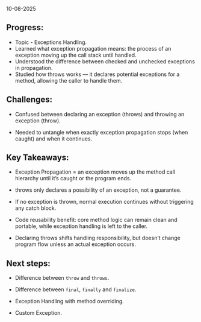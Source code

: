 10-08-2025

## Progress:
* Topic - Exceptions Handling. 
* Learned what exception propagation means: the process of an exception moving up the call stack until handled.
* Understood the difference between checked and unchecked exceptions in propagation.
* Studied how throws works — it declares potential exceptions for a method, allowing the caller to handle them.

## Challenges:
* Confused between declaring an exception (throws) and throwing an exception (throw).

* Needed to untangle when exactly exception propagation stops (when caught) and when it continues.


## Key Takeaways:
* Exception Propagation = an exception moves up the method call hierarchy until it’s caught or the program ends.
* throws only declares a possibility of an exception, not a guarantee.

* If no exception is thrown, normal execution continues without triggering any catch block.

* Code reusability benefit: core method logic can remain clean and portable, while exception handling is left to the caller.

* Declaring throws shifts handling responsibility, but doesn’t change program flow unless an actual exception occurs.

## Next steps:
* Difference between `throw` and `throws`.

* Difference between `final`, `finally` and `finalize`.

* Exception Handling with method overriding.

*  Custom Exception.